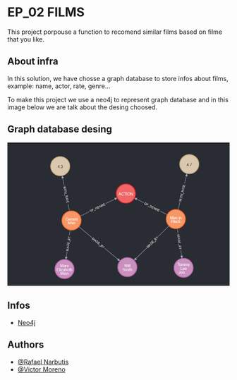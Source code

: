 # EP_02 FILMS 

This project porpouse a function to recomend similar films based on filme that you like.


## About infra

In this solution, we have chosse a graph database to store infos about films, example: name, actor, rate, genre...

To make this project we use a neo4j to represent graph database and in this image below we are talk about the desing choosed.

## Graph database desing
![Desing](GRAFO_IMG.png)

## Infos

 - [Neo4j](https://neo4j.com/developer/get-started/)

## Authors

- [@Rafael Narbutis](https://github.com/rafaelnarbutis)
- [@Victor Moreno](https://github.com)
